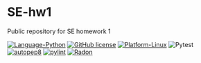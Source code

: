# SE-hw1
Public repository for SE homework 1

[![Language-Python](https://img.shields.io/badge/Language-Python-green)](https://www.python.org/)
[![GitHub license](https://img.shields.io/github/license/SE-vrs-organization/SE-hw1)](https://github.com/SE-vrs-organization/SE-hw1/blob/main/LICENSE)
[![Platform-Linux](https://img.shields.io/badge/Platform-Linux-blue)](https://www.linux.org/)
![Pytest](https://github.com/SE-vrs-organization/SE-hw1/actions/workflows/ci.yaml/badge.svg?event=push)
[![autopep8](https://img.shields.io/badge/autopep8-green)](https://pypi.org/project/autopep8/)
[![pylint](https://img.shields.io/badge/pylint-green)](https://pypi.org/project/pylint/)
[![Radon](https://img.shields.io/badge/radon-passing-brightgreen)](https://pypi.org/project/radon/)
